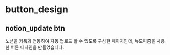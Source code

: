 # button_design
## notion_update btn 
노션을 카톡과 연동하여 자동 업로드 할 수 있도록 구성한 페이지인데, 
뉴모피즘을 사용한 버튼 디자인을 만들었습니다. 
